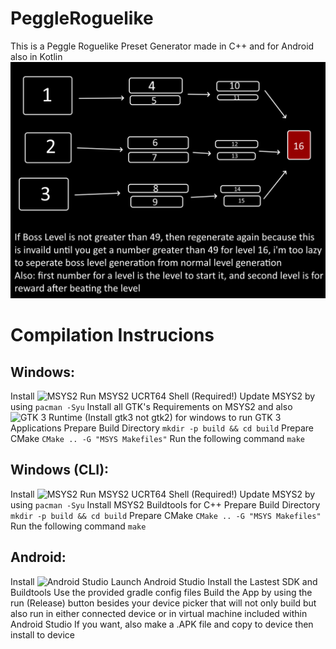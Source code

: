# PeggleRoguelike
This is a Peggle Roguelike Preset Generator made in C++ and for Android also in Kotlin
![The Layout for the roguelike!](https://raw.githubusercontent.com/Ivan951236/PeggleRoguelike/refs/heads/main/gallery/peggle_roguelike_layout.png)

# Compilation Instrucions

## Windows:
Install ![MSYS2](https://msys2.org)
Run MSYS2 UCRT64 Shell (Required!)
Update MSYS2 by using ``` pacman -Syu ```
Install all GTK's Requirements on MSYS2 and also ![GTK 3 Runtime (Install gtk3 not gtk2)](https://github.com/tschoonj/GTK-for-Windows-Runtime-Environment-Installer) for windows to run GTK 3 Applications
Prepare Build Directory ``` mkdir -p build && cd build ```
Prepare CMake ``` CMake .. -G "MSYS Makefiles" ```
Run the following command ``` make ```

## Windows (CLI):
Install ![MSYS2](https://msys2.org)
Run MSYS2 UCRT64 Shell (Required!)
Update MSYS2 by using ``` pacman -Syu ```
Install MSYS2 Buildtools for C++
Prepare Build Directory ``` mkdir -p build && cd build ```
Prepare CMake ``` CMake .. -G "MSYS Makefiles" ```
Run the following command ``` make ```

## Android:
Install ![Android Studio](https://developer.android.com/studio)
Launch Android Studio
Install the Lastest SDK and Buildtools
Use the provided gradle config files
Build the App by using the run (Release) button besides your device picker that will not only build but also run in either connected device or in virtual machine included within Android Studio
If you want, also make a .APK file and copy to device then install to device
